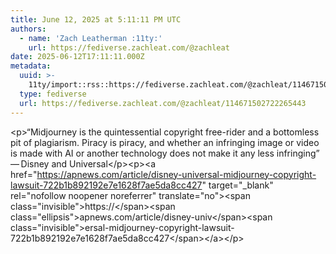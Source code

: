 ```yaml
---
title: June 12, 2025 at 5:11:11 PM UTC
authors:
  - name: 'Zach Leatherman :11ty:'
    url: https://fediverse.zachleat.com/@zachleat
date: 2025-06-12T17:11:11.000Z
metadata:
  uuid: >-
    11ty/import::rss::https://fediverse.zachleat.com/@zachleat/114671502722265443
  type: fediverse
  url: https://fediverse.zachleat.com/@zachleat/114671502722265443
---
```

\<p>“Midjourney is the quintessential copyright free-rider and a bottomless pit of plagiarism. Piracy is piracy, and whether an infringing image or video is made with AI or another technology does not make it any less infringing” — Disney and Universal\</p>\<p>\<a href="https://apnews.com/article/disney-universal-midjourney-copyright-lawsuit-722b1b892192e7e1628f7ae5da8cc427" target="\_blank" rel="nofollow noopener noreferrer" translate="no">\<span class="invisible">https://\</span>\<span class="ellipsis">apnews.com/article/disney-univ\</span>\<span class="invisible">ersal-midjourney-copyright-lawsuit-722b1b892192e7e1628f7ae5da8cc427\</span>\</a>\</p>